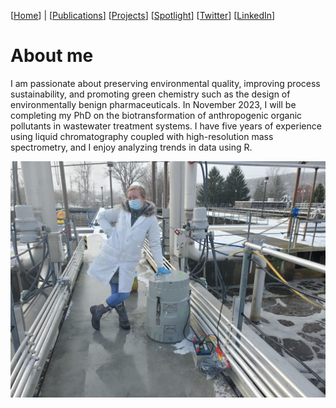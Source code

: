 [[Home](https://stephlynrich.github.io)] | 
[[Publications](https://stephlynrich.github.io/publications.html)]
[[Projects](https://stephlynrich.github.io/projects.html)]
[[Spotlight](https://gradschool.cornell.edu/spotlights/student-spotlight-stephanie-rich/)]
[[Twitter](https://twitter.com/stephrich257)]
[[LinkedIn](https://www.linkedin.com/in/stephanielrich/)]


# About me
I am passionate about preserving environmental quality, improving process sustainability, and promoting green chemistry such as the design of environmentally benign pharmaceuticals. In November 2023, I will be completing my PhD on the biotransformation of anthropogenic organic pollutants in wastewater treatment systems. I have five years of experience using liquid chromatography coupled with high-resolution mass spectrometry, and I enjoy analyzing trends in data using R.


![alt](img/RichStephanie_WWTP.jpg)

